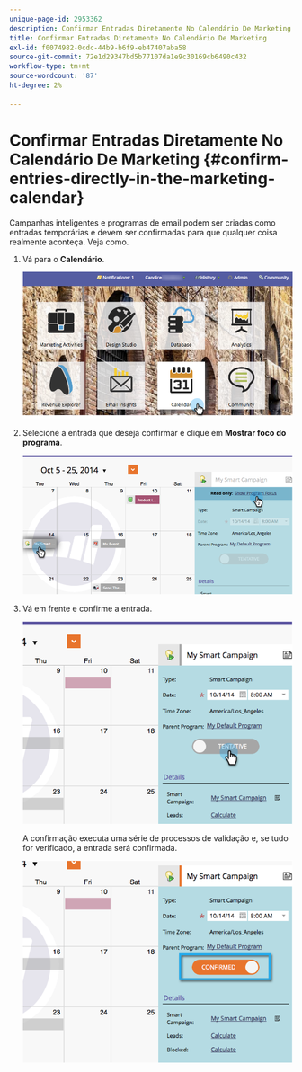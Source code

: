 ```yaml
---
unique-page-id: 2953362
description: Confirmar Entradas Diretamente No Calendário De Marketing - Documentos Do Marketo - Documentação Do Produto
title: Confirmar Entradas Diretamente No Calendário De Marketing
exl-id: f0074982-0cdc-44b9-b6f9-eb47407aba58
source-git-commit: 72e1d29347bd5b77107da1e9c30169cb6490c432
workflow-type: tm+mt
source-wordcount: '87'
ht-degree: 2%

---
```


# Confirmar Entradas Diretamente No Calendário De Marketing {#confirm-entries-directly-in-the-marketing-calendar}

Campanhas inteligentes e programas de email podem ser criadas como entradas temporárias e devem ser confirmadas para que qualquer coisa realmente aconteça. Veja como.

1. Vá para o **Calendário**.

   ![](assets/2017-05-10-15-30-47-5.png)

1. Selecione a entrada que deseja confirmar e clique em **Mostrar foco do programa**.

   ![](assets/image2014-10-20-13-3a22-3a15.png)

1. Vá em frente e confirme a entrada.

   ![](assets/image2014-10-20-13-3a22-3a26.png)

   A confirmação executa uma série de processos de validação e, se tudo for verificado, a entrada será confirmada.

   ![](assets/image2014-10-20-13-3a22-3a36.png)
